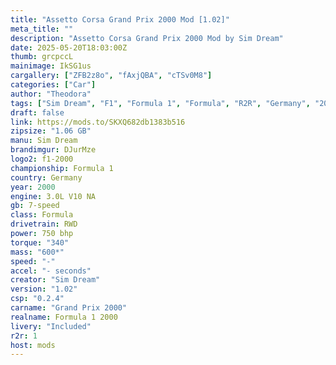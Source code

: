 ```yaml
---
title: "Assetto Corsa Grand Prix 2000 Mod [1.02]"
meta_title: ""
description: "Assetto Corsa Grand Prix 2000 Mod by Sim Dream"
date: 2025-05-20T18:03:00Z
thumb: grcpccL
mainimage: IkSG1us
cargallery: ["ZFB2z8o", "fAxjQBA", "cTSv0M8"]
categories: ["Car"]
author: "Theodora"
tags: ["Sim Dream", "F1", "Formula 1", "Formula", "R2R", "Germany", "2000"]
draft: false
link: https://mods.to/SKXQ682db1383b516
zipsize: "1.06 GB"
manu: Sim Dream
brandimgur: DJurMze
logo2: f1-2000
championship: Formula 1
country: Germany
year: 2000
engine: 3.0L V10 NA
gb: 7-speed
class: Formula
drivetrain: RWD
power: 750 bhp 
torque: "340"
mass: "600*"
speed: "-"
accel: "- seconds"
creator: "Sim Dream"
version: "1.02"
csp: "0.2.4"
carname: "Grand Prix 2000"
realname: Formula 1 2000
livery: "Included"
r2r: 1
host: mods
---
```

